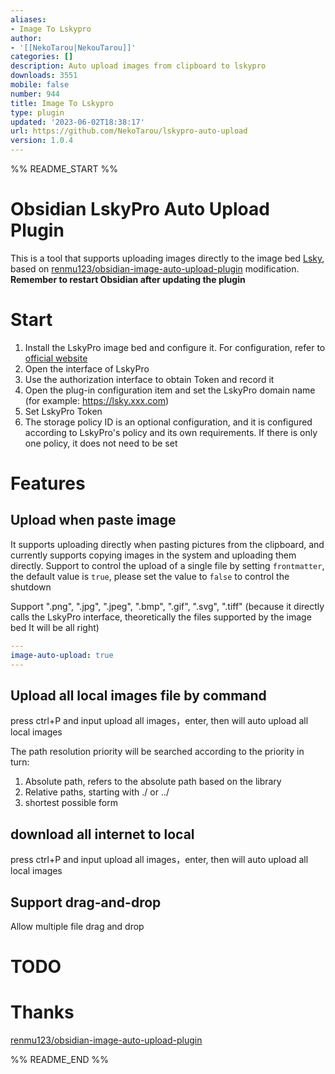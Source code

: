 ```yaml
---
aliases:
- Image To Lskypro
author:
- '[[NekoTarou|NekouTarou]]'
categories: []
description: Auto upload images from clipboard to lskypro
downloads: 3551
mobile: false
number: 944
title: Image To Lskypro
type: plugin
updated: '2023-06-02T18:38:17'
url: https://github.com/NekoTarou/lskypro-auto-upload
version: 1.0.4
---
```


%% README_START %%

# Obsidian LskyPro Auto Upload Plugin

This is a tool that supports uploading images directly to the image bed [Lsky](https://github.com/lsky-org/lsky-pro), based on [renmu123/obsidian-image-auto-upload-plugin](https://github.com/renmu123/obsidian-image-auto-upload-plugin.git) modification.
**Remember to restart Obsidian after updating the plugin**

# Start

1. Install the LskyPro image bed and configure it. For configuration, refer to [official website](https://www.lsky.pro/)
2. Open the interface of LskyPro
3. Use the authorization interface to obtain Token and record it
4. Open the plug-in configuration item and set the LskyPro domain name (for example: https://lsky.xxx.com)
5. Set LskyPro Token
6. The storage policy ID is an optional configuration, and it is configured according to LskyPro's policy and its own requirements. If there is only one policy, it does not need to be set

# Features

## Upload when paste image

It supports uploading directly when pasting pictures from the clipboard, and currently supports copying images in the system and uploading them directly.
Support to control the upload of a single file by setting `frontmatter`, the default value is `true`, please set the value to `false` to control the shutdown

Support ".png", ".jpg", ".jpeg", ".bmp", ".gif", ".svg", ".tiff" (because it directly calls the LskyPro interface, theoretically the files supported by the image bed It will be all right)

```yaml
---
image-auto-upload: true
---
```

## Upload all local images file by command

press ctrl+P and input upload all images，enter, then will auto upload all local images

The path resolution priority will be searched according to the priority in turn:

1. Absolute path, refers to the absolute path based on the library
2. Relative paths, starting with ./ or ../
3. shortest possible form

## download all internet to local

press ctrl+P and input upload all images，enter, then will auto upload all local images

## Support drag-and-drop

Allow multiple file drag and drop


# TODO

# Thanks
[renmu123/obsidian-image-auto-upload-plugin](https://github.com/renmu123/obsidian-image-auto-upload-plugin.git)

%% README_END %%